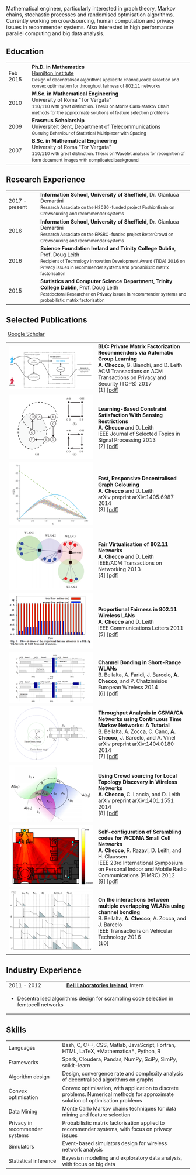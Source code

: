 Mathematical engineer, particularly interested in graph theory, Markov chains, stochastic processes and randomised optmisation algorithms. Currently working on crowdsourcing, human computation and privacy issues in recommender systems. Also interested in high performance parallel computing and big data analysis.


## <i class="fa fa-chevron-right"></i> Education

<table class="table table-hover">
  <tr>
    <td class="col-md-3">Feb 2015</td>
    <td>
        <strong>Ph.D. in Mathematics</strong>
        <br>
      <a href="https://www.maynoothuniversity.ie/hamilton">Hamilton Institute</a>
      <br>
        <small>Design of decentralised algorithms applied to channel/code selection  and convex optimisation for throughput fairness of 802.11 networks</small>
    </td>
  </tr>
  <tr>
    <td class="col-md-3">2010</td>
    <td>
        <strong>M.Sc. in Mathematical Engineering</strong>
        <br>
      University of Roma "Tor Vergata"
      <br>
        <small>110/110 with great distinction. Thesis on Monte Carlo Markov Chain methods  for the approximate solutions of feature selection problems</small>
    </td>
  </tr>
  <tr>
    <td class="col-md-3">2009</td>
    <td>
        <strong>Erasmus Scholarship</strong>
        <br>
      Universiteit Gent, Department of Telecommunications
      <br>
        <small>Queuing Behaviour of Statistical Multiplexer with Spacing</small>
    </td>
  </tr>
  <tr>
    <td class="col-md-3">2007</td>
    <td>
        <strong>B.Sc. in Mathematical Engineering</strong>
        <br>
      University of Roma "Tor Vergata"
      <br>
        <small>110/110 with great distinction. Thesis on Wavelet analysis for recognition of form   document images  with complicated background</small>
    </td>
  </tr>
</table>


## <i class="fa fa-chevron-right"></i> Research Experience
<table class="table table-hover">
<tr>
  <td class='col-md-3'>2017 - present</td>
  <td>
    <strong>Information School, University of Sheffield</strong>, Dr. Gianluca Demartini <br>
    <small>Research Associate on the H2020-funded project FashionBrain on Crowsourcing and recommender systems </small> <br>
  </td>
</tr>
<tr>
  <td class='col-md-3'>2016</td>
  <td>
    <strong>Information School, University of Sheffield</strong>, Dr. Gianluca Demartini <br>
    <small>Research Associate on the EPSRC-funded project BetterCrowd on Crowsourcing and recommender systems </small> <br>
  </td>
</tr>
<tr>
  <td class='col-md-3'>2016</td>
  <td>
    <strong>Science Foundation Ireland and Trinity College Dublin</strong>, Prof. Doug Leith <br>
    <small>Recipient of Technology Innovation Development Award (TIDA) 2016 on Privacy issues in recommender systems and probabilistic matrix factorisation </small> <br>
  </td>
</tr>
<tr>
  <td class='col-md-3'>2015</td>
  <td>
    <strong>Statistics and Computer Science Department, Trinity College Dublin</strong>, Prof. Doug Leith <br>
    <small>Postdoctoral Researcher on Privacy issues in recommender systems and probabilistic matrix factorisation </small> <br>
  </td>
</tr>
</table>


## <i class="fa fa-chevron-right"></i> Selected Publications <!--a href="https://github.com/bamos/cv/blob/master/publications/selected.bib"><i class="fa fa-code-fork" aria-hidden="true"></i></a-->

<a href="https://scholar.google.com/citations?user=crhkrNcAAAAJ" class="btn btn-primary" style="padding: 0.3em;">
  <i class="ai ai-google-scholar"></i> Google Scholar
</a>

<table class="table table-hover">

<tr>
<td class="col-md-3"><a href='https://arxiv.org/pdf/1509.05789' target='_blank'><img src="images/publications/checco2015blc.png"/></a> </td>
<td>
    <strong>BLC: Private Matrix Factorization Recommenders via Automatic Group Learning</strong><br>
    <strong>A. Checco</strong>, G. Bianchi, and D. Leith<br>
    ACM Transactions on ACM Transactions on Privacy and Security (TOPS) 2017<br>
    [1] [<a href='https://arxiv.org/pdf/1509.05789' target='_blank'>pdf</a>] <br>
    
</td>
</tr>


<tr>
<td class="col-md-3"><a href='http://arxiv.org/pdf/1210.7156' target='_blank'><img src="images/publications/checco2013learning.png"/></a> </td>
<td>
    <strong>Learning-Based Constraint Satisfaction With Sensing Restrictions</strong><br>
    <strong>A. Checco</strong> and D. Leith<br>
    IEEE Journal of Selected Topics in Signal Processing 2013<br>
    [2] [<a href='http://arxiv.org/pdf/1210.7156' target='_blank'>pdf</a>] <br>
    
</td>
</tr>


<tr>
<td class="col-md-3"><a href='https://arxiv.org/pdf/1405.6987' target='_blank'><img src="images/publications/checco2014fast.png"/></a> </td>
<td>
    <strong>Fast, Responsive Decentralised Graph Colouring</strong><br>
    <strong>A. Checco</strong> and D. Leith<br>
    arXiv preprint arXiv:1405.6987 2014<br>
    [3] [<a href='https://arxiv.org/pdf/1405.6987' target='_blank'>pdf</a>] <br>
    
</td>
</tr>


<tr>
<td class="col-md-3"><a href='http://ieeexplore.ieee.org/xpls/abs_all.jsp?arnumber=6689352' target='_blank'><img src="images/publications/ELTIT.png"/></a> </td>
<td>
    <strong>Fair Virtualisation of 802.11 Networks</strong><br>
    <strong>A. Checco</strong> and D. Leith<br>
    IEEE/ACM Transactions on Networking 2013<br>
    [4] [<a href='http://ieeexplore.ieee.org/xpls/abs_all.jsp?arnumber=6689352' target='_blank'>pdf</a>] <br>
    
</td>
</tr>


<tr>
<td class="col-md-3"><a href='http://www.hamilton.ie/net/single-hop-propfair.pdf' target='_blank'><img src="images/publications/checco2011proportional.png"/></a> </td>
<td>
    <strong>Proportional Fairness in 802.11 Wireless LANs</strong><br>
    <strong>A. Checco</strong> and D. Leith<br>
    IEEE Communications Letters 2011<br>
    [5] [<a href='http://www.hamilton.ie/net/single-hop-propfair.pdf' target='_blank'>pdf</a>] <br>
    
</td>
</tr>


<tr>
<td class="col-md-3"><a href='http://www.tecn.upf.es/~bbellalt/ChannelBondingShortRangeWLANs.pdf' target='_blank'><img src="images/publications/bellaltachannel.png"/></a> </td>
<td>
    <strong>Channel Bonding in Short-Range WLANs</strong><br>
    B. Bellalta, A. Faridi, J. Barcelo, <strong>A. Checco</strong>, and P. Chatzimisios<br>
    European Wireless 2014<br>
    [6] [<a href='http://www.tecn.upf.es/~bbellalt/ChannelBondingShortRangeWLANs.pdf' target='_blank'>pdf</a>] <br>
    
</td>
</tr>


<tr>
<td class="col-md-3"><a href='http://arxiv.org/pdf/1404.0180' target='_blank'><img src="images/publications/bellalta2014throughput.png"/></a> </td>
<td>
    <strong>Throughput Analysis in CSMA/CA Networks using Continuous Time Markov Networks: A Tutorial</strong><br>
    B. Bellalta, A. Zocca, C. Cano, <strong>A. Checco</strong>, J. Barcelo, and A. Vinel<br>
    arXiv preprint arXiv:1404.0180 2014<br>
    [7] [<a href='http://arxiv.org/pdf/1404.0180' target='_blank'>pdf</a>] <br>
    
</td>
</tr>


<tr>
<td class="col-md-3"><a href='http://arxiv.org/pdf/1401.1551' target='_blank'><img src="images/publications/checco2014using.png"/></a> </td>
<td>
    <strong>Using Crowd sourcing for Local Topology Discovery in Wireless Networks</strong><br>
    <strong>A. Checco</strong>, C. Lancia, and D. Leith<br>
    arXiv preprint arXiv:1401.1551 2014<br>
    [8] [<a href='http://arxiv.org/pdf/1401.1551' target='_blank'>pdf</a>] <br>
    
</td>
</tr>


<tr>
<td class="col-md-3"><a href='http://www.hamilton.ie/net/pimrc2012.pdf' target='_blank'><img src="images/publications/checco2012self.png"/></a> </td>
<td>
    <strong>Self-configuration of Scrambling codes for WCDMA Small Cell Networks</strong><br>
    <strong>A. Checco</strong>, R. Razavi, D. Leith, and H. Claussen<br>
    IEEE 23rd International Symposium on Personal Indoor and Mobile Radio Communications (PIMRC) 2012<br>
    [9] [<a href='http://www.hamilton.ie/net/pimrc2012.pdf' target='_blank'>pdf</a>] <br>
    
</td>
</tr>


<tr>
<td class="col-md-3"><img src="images/publications/bonding2015.png"/></td>
<td>
    <strong>On the interactions between multiple overlapping WLANs using channel bonding</strong><br>
    B. Bellalta, <strong>A. Checco</strong>, A. Zocca, and J. Barcelo<br>
    IEEE Transactions on Vehicular Technology 2016<br>
    [10]<br>
    
</td>
</tr>


</table>


## <i class="fa fa-chevron-right"></i> Industry Experience
<table class="table table-hover">
<tr>
  <td class='col-md-3'>2011 - 2012</td>
  <td><strong><a href="www.bell-labs.com/connect/global-locations/ireland/">Bell Laboratories Ireland</a></strong>, Intern</td>
</tr>
<tr>
<td colspan="100%">
<ul>
<li markdown="1">
Decentralised algorithms design for scrambling code selection in femtocell networks
</li>
</ul>
</td>
</tr>
</table>


## <i class="fa fa-chevron-right"></i> Skills
<table class="table table-hover">
<tr>
  <td class='col-md-2'>Languages</td>
  <td markdown="1">
Bash, C, C++, CSS, Matlab, JavaScript, Fortran, HTML, LaTeX, *Mathematica*, Python, R
  </td>
</tr>
<tr>
  <td class='col-md-2'>Frameworks</td>
  <td markdown="1">
Spark, Cloudera, Pandas, NumPy, SciPy, SimPy, scikit-learn
  </td>
</tr>
<tr>
  <td class='col-md-2'>Algorithm design</td>
  <td markdown="1">
Design, convergence rate and complexity analysis of decentralised algorithms on graphs
  </td>
</tr>
<tr>
  <td class='col-md-2'>Convex optimisation</td>
  <td markdown="1">
Convex optimisation, with application to discrete problems. Numerical methods for approximate solution of optimisation problems
  </td>
</tr>
<tr>
  <td class='col-md-2'>Data Mining</td>
  <td markdown="1">
Monte Carlo Markov chains techniques for data mining and feature selection
  </td>
</tr>
<tr>
  <td class='col-md-2'>Privacy in recommender systems</td>
  <td markdown="1">
Probabilistic matrix factorisation applied to recommender systems, with focus on privacy issues
  </td>
</tr>
<tr>
  <td class='col-md-2'>Simulators</td>
  <td markdown="1">
Event-based simulators design for wireless network analysis
  </td>
</tr>
<tr>
  <td class='col-md-2'>Statistical inference</td>
  <td markdown="1">
Bayesian modelling and exploratory data analysis, with focus on big data
  </td>
</tr>
</table>
